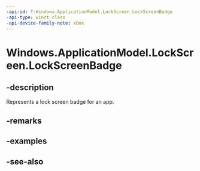 ```yaml
---
-api-id: T:Windows.ApplicationModel.LockScreen.LockScreenBadge
-api-type: winrt class
-api-device-family-note: xbox
---
```


<!-- Class syntax.
public class LockScreenBadge : Windows.ApplicationModel.LockScreen.ILockScreenBadge
-->

# Windows.ApplicationModel.LockScreen.LockScreenBadge

## -description
Represents a lock screen badge for an app.

## -remarks
<!--TODO: Document how the developer can obtain this class object, and add or update retriever elements as necessary.-->

## -examples

## -see-also
